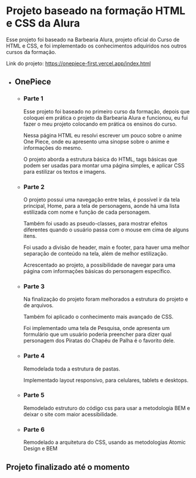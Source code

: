 # Projeto baseado na formação HTML e CSS da Alura

  Esse projeto foi baseado na Barbearia Alura, projeto oficial do Curso de HTML e CSS, e foi implementado os conhecimentos adquiridos nos outros cursos da formação.
  
  Link do projeto: https://onepiece-first.vercel.app/index.html

- ## OnePiece
  
    - ### Parte 1
        Esse projeto foi baseado no primeiro curso da formação, depois que coloquei em prática o projeto da Barbearia Alura e funcionou, eu fui fazer o meu projeto colocando em prática os ensinos do curso.
        
        Nessa página HTML eu resolvi escrever um pouco sobre o anime One Piece, onde eu apresento uma sinopse sobre o anime e informações do mesmo.
    
        O projeto aborda a estrutura básica do HTML, tags básicas que podem ser usadas para montar uma página simples, e aplicar CSS para estilizar os textos e imagens.
  
    - ### Parte 2
        O projeto possui uma navegação entre telas, é possível ir da tela principal, Home, para a tela de personagens, aonde há uma lista estilizada com nome e função de cada personagem. 
    
        Também foi usado as pseudo-classes, para mostrar efeitos diferentes quando o usuário passa com o mouse em cima de alguns itens.
    
        Foi usado a divisão de header, main e footer, para haver uma melhor separação de conteúdo na tela, além de melhor estilização.
    
        Acrescentado ao projeto, a possibilidade de navegar para uma página com informações básicas do personagem específico.
      
    - ### Parte 3
        Na finalização do projeto foram melhorados a estrutura do projeto e de arquivos. 
        
        Também foi aplicado o conhecimento mais avançado de CSS.
        
        Foi implementado uma tela de Pesquisa, onde apresenta um formulário que um usuário poderia preencher para dizer qual personagem dos Piratas do Chapéu de Palha é o favorito dele.
      
    - ### Parte 4
        Remodelada toda a estrutura de pastas.
        
        Implementado layout responsivo, para celulares, tablets e desktops.
  
    - ### Parte 5
        Remodelado estruturo do código css para usar a metodologia BEM e deixar o site com maior acessibilidade.

    - ### Parte 6
        Remodelado a arquitetura do CSS, usando as metodologias Atomic Design e BEM
  
## **Projeto finalizado até o momento**
